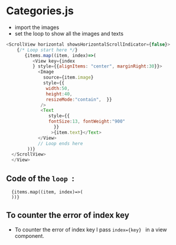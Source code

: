 # Categories.js
-  import the images
- set the loop to show all the images and texts
```javascript
<ScrollView horizontal showsHorizontalScrollIndicator={false}>
    {/* Loop start here */}
       {items.map((item, index)=>(    
          <View key={index
          } style={{alignItems: "center", marginRight:30}}>
            <Image
              source={item.image}
              style={{
               width:50,
               height:40,
               resizeMode:"contain",  }}
             />
             <Text
                style={{
                fontSize:13, fontWeight:"900"
                  }}
                 >{item.text}</Text>
            </View>
            // Loop ends here
        ))}
  </ScrollView>
  </View>

```

## Code of the `loop `:

```javsscript
  {items.map((item, index)=>(    
  ))}
```
## To counter the error of index key
- To counter the error of index key I pass `index={key} ` in a view component.

